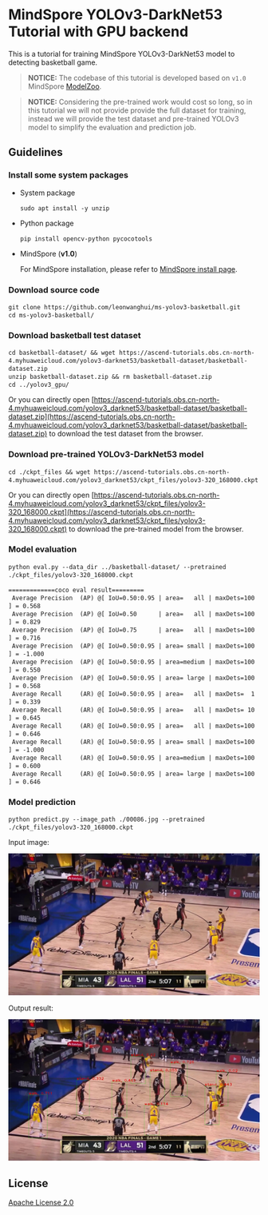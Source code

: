 # MindSpore YOLOv3-DarkNet53 Tutorial with GPU backend

This is a tutorial for training MindSpore YOLOv3-DarkNet53 model to detecting basketball game.

> **NOTICE:** The codebase of this tutorial is developed based on `v1.0` MindSpore [ModelZoo](https://github.com/mindspore-ai/mindspore/tree/r1.0/model_zoo/official/cv/yolov3_darknet53).

> **NOTICE:** Considering the pre-trained work would cost so long, so in this tutorial we will not provide provide the full dataset for training, instead we will provide the test dataset and pre-trained YOLOv3 model to simplify the evaluation and prediction job.

## Guidelines

### Install some system packages

* System package

    ```
    sudo apt install -y unzip
    ```

* Python package

    ```
    pip install opencv-python pycocotools
    ```

* MindSpore (**v1.0**)

    For MindSpore installation, please refer to [MindSpore install page](https://www.mindspore.cn/install).

### Download source code

```
git clone https://github.com/leonwanghui/ms-yolov3-basketball.git
cd ms-yolov3-basketball/
```

### Download basketball test dataset

```
cd basketball-dataset/ && wget https://ascend-tutorials.obs.cn-north-4.myhuaweicloud.com/yolov3-darknet53/basketball-dataset/basketball-dataset.zip
unzip basketball-dataset.zip && rm basketball-dataset.zip
cd ../yolov3_gpu/
```

Or you can directly open [https://ascend-tutorials.obs.cn-north-4.myhuaweicloud.com/yolov3_darknet53/basketball-dataset/basketball-dataset.zip](https://ascend-tutorials.obs.cn-north-4.myhuaweicloud.com/yolov3_darknet53/basketball-dataset/basketball-dataset.zip) to download the test dataset from the browser.

### Download pre-trained YOLOv3-DarkNet53 model

```
cd ./ckpt_files && wget https://ascend-tutorials.obs.cn-north-4.myhuaweicloud.com/yolov3_darknet53/ckpt_files/yolov3-320_168000.ckpt
```

Or you can directly open [https://ascend-tutorials.obs.cn-north-4.myhuaweicloud.com/yolov3_darknet53/ckpt_files/yolov3-320_168000.ckpt](https://ascend-tutorials.obs.cn-north-4.myhuaweicloud.com/yolov3_darknet53/ckpt_files/yolov3-320_168000.ckpt) to download the pre-trained model from the browser.

### Model evaluation

```
python eval.py --data_dir ../basketball-dataset/ --pretrained ./ckpt_files/yolov3-320_168000.ckpt
```
```
=============coco eval result=========
 Average Precision  (AP) @[ IoU=0.50:0.95 | area=   all | maxDets=100 ] = 0.568
 Average Precision  (AP) @[ IoU=0.50      | area=   all | maxDets=100 ] = 0.829
 Average Precision  (AP) @[ IoU=0.75      | area=   all | maxDets=100 ] = 0.716
 Average Precision  (AP) @[ IoU=0.50:0.95 | area= small | maxDets=100 ] = -1.000
 Average Precision  (AP) @[ IoU=0.50:0.95 | area=medium | maxDets=100 ] = 0.550
 Average Precision  (AP) @[ IoU=0.50:0.95 | area= large | maxDets=100 ] = 0.568
 Average Recall     (AR) @[ IoU=0.50:0.95 | area=   all | maxDets=  1 ] = 0.339
 Average Recall     (AR) @[ IoU=0.50:0.95 | area=   all | maxDets= 10 ] = 0.645
 Average Recall     (AR) @[ IoU=0.50:0.95 | area=   all | maxDets=100 ] = 0.646
 Average Recall     (AR) @[ IoU=0.50:0.95 | area= small | maxDets=100 ] = -1.000
 Average Recall     (AR) @[ IoU=0.50:0.95 | area=medium | maxDets=100 ] = 0.600
 Average Recall     (AR) @[ IoU=0.50:0.95 | area= large | maxDets=100 ] = 0.646
```

### Model prediction

```
python predict.py --image_path ./00086.jpg --pretrained ./ckpt_files/yolov3-320_168000.ckpt
```

Input image:

<img src="../docs/00086.jpg" alt="Input Image" width="600"/>

Output result:

<img src="../docs/output.jpg" alt="Output Image" width="600"/>

## License

[Apache License 2.0](../LICENSE)
